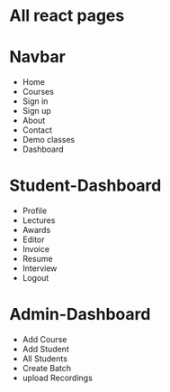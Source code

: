 # All react pages

# Navbar
- Home
- Courses
- Sign in
- Sign up
- About
- Contact
- Demo classes
- Dashboard


# Student-Dashboard
- Profile
- Lectures
- Awards
- Editor
- Invoice
- Resume
- Interview
- Logout

# Admin-Dashboard
- Add Course
- Add Student
- All Students
- Create Batch
- upload Recordings
